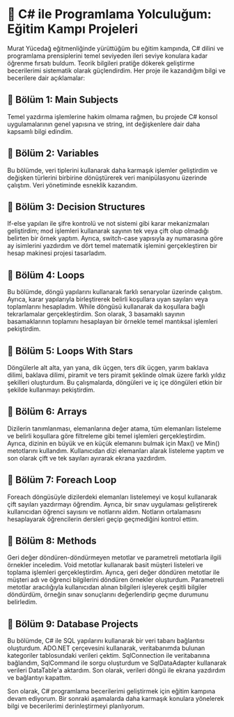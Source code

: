 # 🚀 C# ile Programlama Yolculuğum: Eğitim Kampı Projeleri

Murat Yücedağ eğitmenliğinde yürüttüğüm bu eğitim kampında, C# dilini ve programlama prensiplerini temel seviyeden ileri seviye konulara kadar öğrenme fırsatı buldum. Teorik bilgileri pratiğe dökerek geliştirme becerilerimi sistematik olarak güçlendirdim. Her proje ile kazandığım bilgi ve becerilere dair açıklamalar:

## 📍 Bölüm 1: Main Subjects
Temel yazdırma işlemlerine hakim olmama rağmen, bu projede C# konsol uygulamalarının genel yapısına ve string, int değişkenlere dair daha kapsamlı bilgi edindim. 

## 📍 Bölüm 2: Variables
Bu bölümde, veri tiplerini kullanarak daha karmaşık işlemler geliştirdim ve değişken türlerini birbirine dönüştürerek veri manipülasyonu üzerinde çalıştım. Veri yönetiminde esneklik kazandım. 

## 📍 Bölüm 3: Decision Structures
If-else yapıları ile şifre kontrolü ve not sistemi gibi karar mekanizmaları geliştirdim; mod işlemleri kullanarak sayının tek veya çift olup olmadığı belirten bir örnek yaptım. Ayrıca, switch-case yapısıyla ay numarasına göre ay isimlerini yazdırdım ve dört temel matematik işlemini gerçekleştiren bir hesap makinesi projesi tasarladım. 

## 📍 Bölüm 4: Loops
Bu bölümde, döngü yapılarını kullanarak farklı senaryolar üzerinde çalıştım. Ayrıca, karar yapılarıyla birleştirerek belirli koşullara uyan sayıları veya toplamlarını hesapladım. While döngüsü kullanarak da koşullara bağlı tekrarlamalar gerçekleştirdim. Son olarak, 3 basamaklı sayının basamaklarının toplamını hesaplayan bir örnekle temel mantıksal işlemleri pekiştirdim.

## 📍 Bölüm 5: Loops With Stars
Döngülerle alt alta, yan yana, dik üçgen, ters dik üçgen, yarım baklava dilimi, baklava dilimi, piramit ve ters piramit şeklinde olmak üzere farklı yıldız şekilleri oluşturdum. Bu çalışmalarda, döngüleri ve iç içe döngüleri etkin bir şekilde kullanmayı pekiştirdim.

## 📍 Bölüm 6: Arrays
Dizilerin tanımlanması, elemanlarına değer atama, tüm elemanları listeleme ve belirli koşullara göre filtreleme gibi temel işlemleri gerçekleştirdim. Ayrıca, dizinin en büyük ve en küçük elemanını bulmak için Max() ve Min() metotlarını kullandım. Kullanıcıdan dizi elemanları alarak listeleme yaptım ve son olarak çift ve tek sayıları ayırarak ekrana yazdırdım.

## 📍 Bölüm 7: Foreach Loop
Foreach döngüsüyle dizilerdeki elemanları listelemeyi ve koşul kullanarak çift sayıları yazdırmayı öğrendim. Ayrıca, bir sınav uygulaması geliştirerek kullanıcıdan öğrenci sayısını ve notlarını aldım. Notların ortalamasını hesaplayarak öğrencilerin dersleri geçip geçmediğini kontrol ettim.

## 📍 Bölüm 8: Methods
Geri değer döndüren-döndürmeyen metotlar ve parametreli metotlarla ilgili örnekler inceledim. Void metotlar kullanarak basit müşteri listeleri ve toplama işlemleri gerçekleştirdim. Ayrıca, geri değer döndüren metotlar ile müşteri adı ve öğrenci bilgilerini döndüren örnekler oluşturdum. Parametreli metotlar aracılığıyla kullanıcıdan alınan bilgileri işleyerek çeşitli bilgiler döndürdüm, örneğin sınav sonuçlarını değerlendirip geçme durumunu belirledim.

## 📍 Bölüm 9: Database Projects
Bu bölümde, C# ile SQL yapılarını kullanarak bir veri tabanı bağlantısı oluşturdum. ADO.NET çerçevesini kullanarak, veritabanımda bulunan kategoriler tablosundaki verileri çektim. SqlConnection ile veritabanına bağlandım, SqlCommand ile sorgu oluşturdum ve SqlDataAdapter kullanarak verileri DataTable'a aktardım. Son olarak, verileri döngü ile ekrana yazdırdım ve bağlantıyı kapattım.

Son olarak, C# programlama becerilerimi geliştirmek için eğitim kampına devam ediyorum. Bir sonraki aşamalarda daha karmaşık konulara yönelerek bilgi ve becerilerimi derinleştirmeyi planlıyorum.

